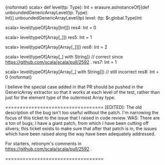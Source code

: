 {noformat}
scala> def level(tp: Type): Int = erasure.asInstanceOf[{def unboundedGenericArrayLevel(tp: Type): Int}].unboundedGenericArrayLevel(tp)
level: (tp: $r.global.Type)Int

scala> level(typeOf[Array[Int]])
res4: Int = 0

scala> level(typeOf[Array[_]])
res5: Int = 1

scala> level(typeOf[Array[Array[_]]])
res6: Int = 2

scala> level(typeOf[Array[_] with String]) // correct since https://github.com/scala/scala/pull/2592 .
res7: Int = 1

scala> level(typeOf[Array[Array[_] with String]]) // still incorrect
res8: Int = 0
{noformat}

I believe the special case added in that PR should be pushed in the GenericArray extractor so that it works at each level of the test, rather than just for the element type of the outermost Array type.

==================================
[EDITED]: The old description of the bug isn't too useful without the patch. I'm narrowing the focus of this ticket to the issue that I raised in code review.
WAS:
There are a ton of bugs; I have a giant patch, from which I have been cutting off slivers; this ticket exists to make sure that after that patch is in, the issues which have been raised along the way have been adequately addressed.

For starters, retronym's comments in https://github.com/scala/scala/pull/2592 .

==================================



